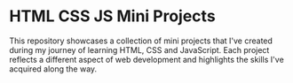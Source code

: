 # HTML CSS JS Mini Projects

This repository showcases a collection of mini projects that I've created during my journey of learning HTML, CSS and JavaScript. Each project reflects a different aspect of web development and highlights the skills I've acquired along the way.
